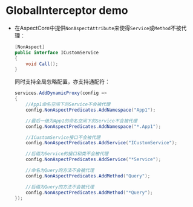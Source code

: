 # GlobalInterceptor demo

* 在AspectCore中提供`NonAspectAttribute`来使得`Service`或`Method`不被代理：
    ``` csharp
    [NonAspect]
    public interface ICustomService
    {
        void Call();
    }
    ```
    同时支持全局忽略配置，亦支持通配符：
    ``` csharp
    services.AddDynamicProxy(config =>
    {
        //App1命名空间下的Service不会被代理
        config.NonAspectPredicates.AddNamespace("App1");

        //最后一级为App1的命名空间下的Service不会被代理
        config.NonAspectPredicates.AddNamespace("*.App1");

        //ICustomService接口不会被代理
        config.NonAspectPredicates.AddService("ICustomService");

        //后缀为Service的接口和类不会被代理
        config.NonAspectPredicates.AddService("*Service");

        //命名为Query的方法不会被代理
        config.NonAspectPredicates.AddMethod("Query");

        //后缀为Query的方法不会被代理
        config.NonAspectPredicates.AddMethod("*Query");
    });
    ```